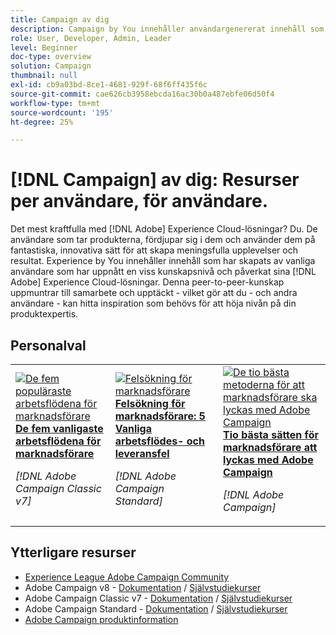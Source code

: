 ```yaml
---
title: Campaign av dig
description: Campaign by You innehåller användargenererat innehåll som skapats av användare som har uppnått en viss kunskapsnivå och som påverkar med sina kunskaper om Adobe Campaign.
role: User, Developer, Admin, Leader
level: Beginner
doc-type: overview
solution: Campaign
thumbnail: null
exl-id: cb9a03bd-8ce1-4681-929f-68f6ff435f6c
source-git-commit: cae626cb3958ebcda16ac30b0a487ebfe06d50f4
workflow-type: tm+mt
source-wordcount: '195'
ht-degree: 25%

---
```


# [!DNL Campaign] av dig: Resurser per användare, för användare.

Det mest kraftfulla med [!DNL Adobe] Experience Cloud-lösningar? Du. De användare som tar produkterna, fördjupar sig i dem och använder dem på fantastiska, innovativa sätt för att skapa meningsfulla upplevelser och resultat. Experience by You innehåller innehåll som har skapats av vanliga användare som har uppnått en viss kunskapsnivå och påverkat sina [!DNL Adobe] Experience Cloud-lösningar. Denna peer-to-peer-kunskap uppmuntrar till samarbete och upptäckt - vilket gör att du - och andra användare - kan hitta inspiration som behövs för att höja nivån på din produktexpertis.

<div id="recs-overview-body-1"></div>
<div id="recs-overview-body-2"></div>
<div id="recs-overview-body-3"></div>
<div id="recs-overview-body-4"></div>
<div id="recs-overview-body-5"></div>
<div id="recs-overview-body-6"></div>

<div id="staff-picks-section">

## Personalval

<table>
<tr>
  <td>
    <a href="/help/campaign/ac-v7/workflow-best-practices-for-marketers.md">
      <img alt="De fem populäraste arbetsflödena för marknadsförare" src="https://video.tv.adobe.com/v/3448128?captions=swe&format=jpeg" />
    </a>
    <div>
      <a href="/help/campaign/ac-v7/workflow-best-practices-for-marketers.md">
    <strong> De fem vanligaste arbetsflödena för marknadsförare </strong>
    </a>
    </div>
    <p>
    <em>[!DNL Adobe Campaign Classic v7]</em>
    <p>
  </td>
  <td>
    <a href="/help/campaign/acs/troubleshooting-for-marketers.md">
      <img alt="Felsökning för marknadsförare" src="https://cdn.experienceleague.adobe.com/thumb/docs-campaign.png?lang=sv-SE" />
    </a>
    <div>
      <a href="/help/campaign/acs/troubleshooting-for-marketers.md">
    <strong> Felsökning för marknadsförare: 5 Vanliga arbetsflödes- och leveransfel </strong>
    </a>
    </div>
    <p>
    <em>[!DNL Adobe Campaign Standard]</em>
    <p>
  </td>
  <td>
    <a href="/help/campaign/10-best-practices-for-marketers.md">
      <img alt="De tio bästa metoderna för att marknadsförare ska lyckas med Adobe Campaign" src="https://cdn.experienceleague.adobe.com/thumb/docs-campaign.png?lang=sv-SE" />
    </a>
    <div>
      <a href="/help/campaign/10-best-practices-for-marketers.md">
    <strong>Tio bästa sätten för marknadsförare att lyckas med Adobe Campaign</strong>
    </a>
    </div>
    <p>
    <em>[!DNL Adobe Campaign]</em>
    <p>
  </td>
</tr>
</table>

</div>

## Ytterligare resurser

* [Experience League Adobe Campaign Community](https://experienceleaguecommunities.adobe.com/t5/adobe-analytics/ct-p/adobe-analytics-community)
* Adobe Campaign v8 - [Dokumentation](https://experienceleague.adobe.com/docs/campaign-v8.html?lang=sv) / [Självstudiekurser](https://experienceleague.adobe.com/docs/campaign-learn/tutorials/overview.html?lang=sv-SE)
* Adobe Campaign Classic v7 - [Dokumentation](https://experienceleague.adobe.com/docs/campaign-classic.html?lang=sv-SE) / [Självstudiekurser](https://experienceleague.adobe.com/docs/campaign-classic-learn/tutorials/overview.html?lang=sv)
* Adobe Campaign Standard - [Dokumentation](https://experienceleague.adobe.com/docs/campaign-standard.html?lang=sv-SE) / [Självstudiekurser](https://experienceleague.adobe.com/docs/campaign-standard-learn/tutorials/overview.html?lang=sv)
* [Adobe Campaign produktinformation](https://business.adobe.com/se/products/campaign/adobe-campaign.html)
